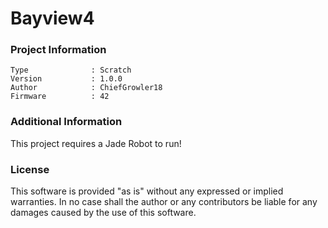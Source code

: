 Bayview4
================



### Project Information
```
Type              : Scratch
Version           : 1.0.0
Author            : ChiefGrowler18
Firmware          : 42
```

### Additional Information
This project requires a Jade Robot to run!

### License
This software is provided "as is" without any expressed or implied warranties.  In no case shall the author or any contributors be liable for any damages caused by the use of this software.

